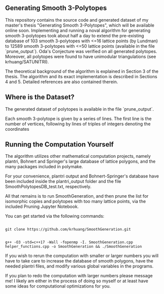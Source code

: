 <h2>Generating Smooth 3-Polytopes</h2>
<p>This repository contains the source code and generated dataset of my master's thesis "Generating Smooth 3-Polytopes", which will be available online soon. Implementing and running a noval algorithm for generating smooth 3-polytopes took about half a day to extend the pre-existing database of 103 smooth 3-polytopes with <=16 lattice points (by Lundman) to 12589 smooth 3-polytopes with <=50 lattice points (available in the file `prune_output`). Oda's Conjecture was verified on all generated polytopes. Moreover, all polytopes were found to have unimodular triangulations (see krhuang/SATUNITRI).</p>

<p>The theoretical background of the algorithm is explained in Section 3 of the thesis. The algorithm and its exact implementation is described in Sections 4 and 5. Detailed references are also contained therein.</p>

<h2>Where is the Dataset?</h2>
<p>The generated dataset of polytopes is available in the file `prune_output`.</p>

<p>Each smooth 3-polytope is given by a series of lines. The first line is the number of vertices, following by lines of triples of integers denoting the coordinates</p>

<h2>Running the Computation Yourself</h2>
<p>The algorithm utilizes other mathematical computation projects, namely plantri, Bohnert and Springer's large database of lattice polygons, and the many packages included in polymake. </p>

<p>For your convenience, plantri output and Bohnert-Springer's database have been included inside the plantri_output folder and the file SmoothPolytopesDB_test.txt, respectively.</p>

<p>All that remains is to run SmoothGeneration, and then prune the list for isomorphic copies and polytopes with too many lattice points, via the included Pruning Jupyter Notebook.</p>

<p>You can get started via the following commands:</p>

```

git clone https://github.com/krhuang/SmoothGeneration.git

```

```

g++ -O3 -std=c++17 -Wall -fopenmp -I. SmoothGeneration.cpp helper_functions.cpp -o SmoothGeneration && ./SmoothGeneration

```

<p>If you wish to rerun the computation with smaller or larger numbers you will have to take care to increase the database of smooth polygons, have the needed plantri files, and modify various global variables in the programs.</p>

<p>If you plan to redo the computation with larger numbers please message me! I likely am either in the process of doing so myself or at least have some ideas for computational optimizations for you.</p>



